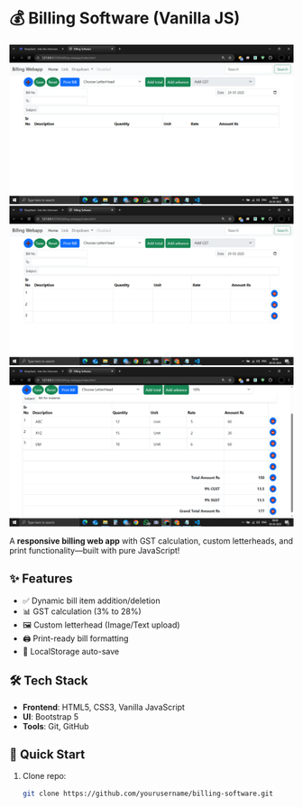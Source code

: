 # 💰 Billing Software (Vanilla JS)

![Project Preview](images/preview.png)
![Project Preview](images/preview2.png)
![Project Preview](images/preview3.png)

A **responsive billing web app** with GST calculation, custom letterheads, and print functionality—built with pure JavaScript!

## ✨ Features
- ✅ Dynamic bill item addition/deletion
- 📊 GST calculation (3% to 28%)
- 🖼️ Custom letterhead (Image/Text upload)
- 🖨️ Print-ready bill formatting
- 💾 LocalStorage auto-save

## 🛠️ Tech Stack
- **Frontend**: HTML5, CSS3, Vanilla JavaScript
- **UI**: Bootstrap 5
- **Tools**: Git, GitHub

## 🚀 Quick Start
1. Clone repo:
   ```bash
   git clone https://github.com/yourusername/billing-software.git
